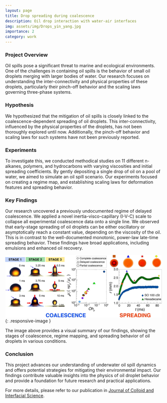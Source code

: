 ```yaml
---
layout: page
title: Drop spreading during coalescence
description: Oil drop interaction with water-air interfaces
img: assets/img/Drops_yin_yang.jpg
importance: 2
category: work
---
```


### Project Overview

Oil spills pose a significant threat to marine and ecological environments. One of the challenges in containing oil spills is the behavior of small oil droplets merging with larger bodies of water. Our research focuses on understanding the inter-connectivity and physical properties of these droplets, particularly their pinch-off behavior and the scaling laws governing three-phase systems.

### Hypothesis

We hypothesized that the mitigation of oil spills is closely linked to the coalescence-dependent spreading of oil droplets. This inter-connectivity, influenced by the physical properties of the droplets, has not been thoroughly explored until now. Additionally, the pinch-off behavior and scaling laws for such systems have not been previously reported.

### Experiments

To investigate this, we conducted methodical studies on 11 different n-alkanes, polymers, and hydrocarbons with varying viscosities and initial spreading coefficients. By gently depositing a single drop of oil on a pool of water, we aimed to simulate an oil spill scenario. Our experiments focused on creating a regime map, and establishing scaling laws for deformation features and spreading behavior.

### Key Findings

Our research uncovered a previously undocumented regime of delayed coalescence. We applied a novel inertia-visco-capillary (I-V-C) scale to collapse all experimental coalescence data onto a single line. We observed that early-stage spreading of oil droplets can be either oscillatory or asymptotically reach a constant value, depending on the viscosity of the oil. This is in contrast to the well-documented monotonic, power-law late-time spreading behavior. These findings have broad applications, including emulsions and enhanced oil recovery.

![Oil drop spreading during spills](assets/img/JCIS_spreading.jpg){: .responsive-image }

The image above provides a visual summary of our findings, showing the stages of coalescence, regime mapping, and spreading behavior of oil droplets in various conditions. 

### Conclusion

This project advances our understanding of underwater oil spill dynamics and offers potential strategies for mitigating their environmental impact. Our findings contribute valuable insights into the physics of oil droplet behavior and provide a foundation for future research and practical applications.

For more details, please refer to our publication in [Journal of Colloid and Interfacial Science](https://doi.org/10.1016/j.jcis.2020.10.089).